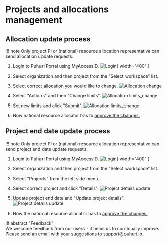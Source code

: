 # Projects and allocations management


## Allocation update process

!!! note
    Only project PI or (national) resource allocation representative can send allocation update requests.

1. Login to Puhuri Portal using MyAccessID.
   ![Login](../../../assets/Login.PNG){ width="400" }

2. Select organization and then project from the "Select workspace" list.
3. Select correct allocation you would like to change.
   ![Allocation change](../../../assets/Allocation_mod1.PNG)

4. Select "Actions" and then "Change limits".
   ![Allocation limits_change](../../../assets/Allocation_mod2.PNG)

5. Set new limits and click "Submit".
   ![Allocation limits_change](../../../assets/Limits_change.PNG)

6. Now national resource allocator has to [approve the changes.](https://puhuri.neic.no/puhuri_portal/user_guide_dedicated/project_approval/#approving-project-and-allocation-creation-requests)

## Project end date update process

!!! note
    Only project PI or (national) resource allocation representative can send project end date update requests.

1. Login to Puhuri Portal using MyAccessID.
   ![Login](../../../assets/Login.PNG){ width="400" }

2. Select organization and then project from the "Select workspace" list.
3. Select "Projects" from the left side menu.
4. Select correct project and click "Details".
   ![Project details update](../../../assets/Projects_details.PNG)

5. Update project end date and "Update project details".
   ![Project details update](../../../assets/project_data_update.PNG)

6. Now the national resource allocator has to [approve the changes.](https://puhuri.neic.no/puhuri_portal/user_guide_dedicated/project_approval/#approving-project-and-allocation-update-requests)


!!! abstract "Feedback"   
    We welcome feedback from our users - it helps us to continually improve. Please send an email with your suggestions to [support@puhuri.io](mailto:support@puhuri.io).

